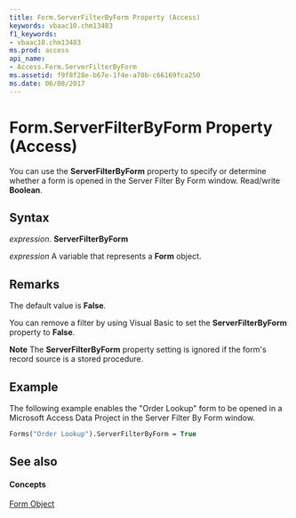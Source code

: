 ```yaml
---
title: Form.ServerFilterByForm Property (Access)
keywords: vbaac10.chm13483
f1_keywords:
- vbaac10.chm13483
ms.prod: access
api_name:
- Access.Form.ServerFilterByForm
ms.assetid: f9f8f28e-b67e-1f4e-a70b-c66169fca250
ms.date: 06/08/2017
---
```



# Form.ServerFilterByForm Property (Access)

You can use the **ServerFilterByForm** property to specify or determine whether a form is opened in the Server Filter By Form window. Read/write **Boolean**.


## Syntax

 _expression_. **ServerFilterByForm**

 _expression_ A variable that represents a **Form** object.


## Remarks

The default value is **False**.

You can remove a filter by using Visual Basic to set the **ServerFilterByForm** property to **False**.




 **Note**  The **ServerFilterByForm** property setting is ignored if the form's record source is a stored procedure.


## Example

The following example enables the "Order Lookup" form to be opened in a Microsoft Access Data Project in the Server Filter By Form window.


```vb
Forms("Order Lookup").ServerFilterByForm = True
```


## See also


#### Concepts


[Form Object](form-object-access.md)

